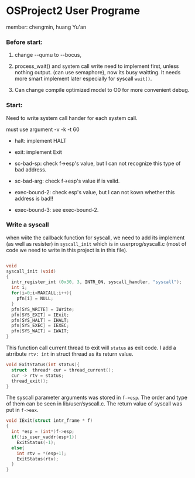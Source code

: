 # OSProject2 User Programe
member: chengmin, huang Yu'an

### Before start:
1. change --qumu to --bocus,

2. process_wait() and system call write need to implement first, unless nothing output. (can use semaphore), now its busy waitting. It needs more smart implement later especially for syscall `wait()`. 

3. Can change compile optimized model to O0 for more convenient debug.

### Start:

Need to write system call hander for each system call.

must use argument -v -k -t 60

- halt: implement HALT

- exit: implement Exit

- sc-bad-sp: check f->esp's value, but I can not recognize this type of bad address.

- sc-bad-arg: check f->esp's value if is valid.

- exec-bound-2: check esp's value, but I can not kown whether this address is bad!!

- exec-bound-3: see exec-bound-2.

### Write a syscall


when wiite the callback function for syscall, we need to add its implement (as well as resister) in `syscall_init` which is in userprog/syscall.c (most of code we need to write in this project is in this file).

```c

void
syscall_init (void) 
{
  intr_register_int (0x30, 3, INTR_ON, syscall_handler, "syscall");
  int i;
  for(i=0;i<MAXCALL;i++){
    pfn[i] = NULL;
  }
  pfn[SYS_WRITE] = IWrite;
  pfn[SYS_EXIT] = IExit;
  pfn[SYS_HALT] = IHALT;
  pfn[SYS_EXEC] = IEXEC;
  pfn[SYS_WAIT] = IWAIT;
}
```

This function call current thread to exit will `status` as exit code. I add a atrribute `rtv: int` in struct thread as its return value.   

```c
void ExitStatus(int status){
  struct  thread* cur = thread_current();
  cur -> rtv = status;
  thread_exit();
}
```

The syscall parameter arguments was stored in `f->esp`. The order and type of them can be seen in lib/user/syscall.c.
The return value of syscall was put in `f->eax`.

```c
void IExit(struct intr_frame * f)
{
  int *esp = (int*)f->esp;
  if(!is_user_vaddr(esp+1))
    ExitStatus(-1);
  else{
    int rtv = *(esp+1);
    ExitStatus(rtv);
  }
}

```


